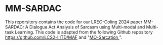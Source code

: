 # MM-SARDAC
This reporsitory contains the code for our LREC-Coling 2024 paper MM-SARDAC: A Dialogue Act Analysis of Sarcasm using Multi-modal and Multi-task Learning. This code is adapted from the following Github repository https://github.com/LCS2-IIITD/MAF and "[MO-Sarcation
](https://github.com/mohit2b/MO-Sarcation)".
